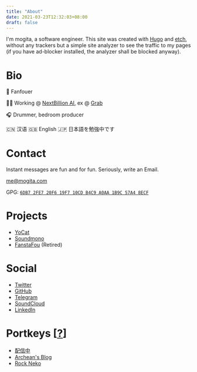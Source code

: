 ```yaml
---
title: "About"
date: 2021-03-23T12:32:03+08:00
draft: false
---
```


I'm mogita, a software engineer. This site was created with [Hugo](https://gohugo.io/) and [etch](https://github.com/LukasJoswiak/etch), without any trackers but a simple site analyzer to see the traffic to my pages (if you have ad-blocker installed, the analyzer shall be blocked anyway).

# Bio

🦋 Fanfouer

🧑‍💻 Working @ [NextBillion AI](https://nb.ai), ex @ [Grab](https://grab.com)

🎧 Drummer, bedroom producer

🇨🇳 汉语 🇬🇧 English 🇯🇵 日本語を勉強中です

# Contact

Instant messages are fun and for fun. Seriously, write an Email.

[me@mogita.com](mailto:me@mogita.com)

GPG: [`6DB7 2FE7 20F6 19F7 10CD B4C9 A0AA 1B9C 57A4 8ECF`](http://hkps.pool.sks-keyservers.net/pks/lookup?op=vindex&fingerprint=on&search=0xA0AA1B9C57A48ECF)

# Projects

- [YoCat](https://fanfou.com/yocat)
- [Soundmono](https://soundmono.com)
- [FanstaFou](http://fanstafou.mogita.com) (Retired)

# Social

- [Twitter](https://twitter.com/mogita)
- [GitHub](https://github.com/mogita)
- [Telegram](https://t.me/mogita)
- [SoundCloud](https://soundcloud.com/mogita)
- [LinkedIn](https://www.linkedin.com/in/mogita/)

# Portkeys [<a href="https://harrypotter.fandom.com/wiki/Portkey" target="_blank">?</a>]

- [配信中](https://www.yocson.com)
- [Archean's Blog](https://archeanz.com)
- [Rock Neko](https://rockneko.xyz)
